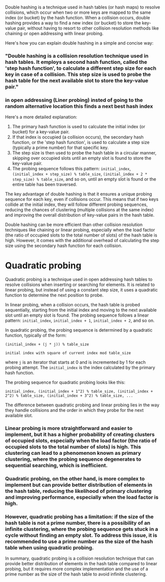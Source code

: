 Double hashing is a technique used in hash tables (or hash maps) to resolve collisions, which occur when two or more keys are mapped to the same index (or bucket) by the hash function. When a collision occurs, double hashing provides a way to find a new index (or bucket) to store the key-value pair, without having to resort to other collision resolution methods like chaining or open addressing with linear probing.

Here's how you can explain double hashing in a simple and concise way:

### "Double hashing is a collision resolution technique used in hash tables. It employs a second hash function, called the 'step hash function', to calculate a different step size for each key in case of a collision. This step size is used to probe the hash table for the next available slot to store the key-value pair."
###  in open addressing (Liner probing) insted of going to the random alternative location this finds a next best hash index


Here's a more detailed explanation:

1. The primary hash function is used to calculate the initial index (or bucket) for a key-value pair.
2. If that index is occupied (a collision occurs), the secondary hash function, or the 'step hash function', is used to calculate a step size (typically a prime number) for that specific key.
3. The step size is then used to probe the hash table in a circular manner, skipping over occupied slots until an empty slot is found to store the key-value pair.
4. The probing sequence follows this pattern: `initial_index`, `(initial_index + step_size) % table_size`, `(initial_index + 2 * step_size) % table_size`, and so on, until an empty slot is found or the entire table has been traversed.

The key advantage of double hashing is that it ensures a unique probing sequence for each key, even if collisions occur. This means that if two keys collide at the initial index, they will follow different probing sequences, reducing the chances of clustering (multiple collisions at the same index) and improving the overall distribution of key-value pairs in the hash table.

Double hashing can be more efficient than other collision resolution techniques like chaining or linear probing, especially when the load factor (the ratio of occupied slots to the total number of slots) of the hash table is high. However, it comes with the additional overhead of calculating the step size using the secondary hash function for each collision.

# Quadratic probing

Quadratic probing is a technique used in open addressing hash tables to resolve collisions when inserting or searching for elements. It is related to linear probing, but instead of using a constant step size, it uses a quadratic function to determine the next position to probe.

In linear probing, when a collision occurs, the hash table is probed sequentially, starting from the initial index and moving to the next available slot until an empty slot is found. The probing sequence follows a linear pattern: `initial_index`, `initial_index + 1`, `initial_index + 2`, and so on.

In quadratic probing, the probing sequence is determined by a quadratic function, typically of the form:

```
(initial_index + (j * j)) % table_size
```
`initial index with square of current index mod table_size`

where `j` is an iterator that starts at 0 and is incremented by 1 for each probing attempt. The `initial_index` is the index calculated by the primary hash function.

The probing sequence for quadratic probing looks like this:

```
initial_index, (initial_index + 1^2) % table_size, (initial_index + 2^2) % table_size, (initial_index + 3^2) % table_size, ...
```

The difference between quadratic probing and linear probing lies in the way they handle collisions and the order in which they probe for the next available slot.

### Linear probing is more straightforward and easier to implement, but it has a higher probability of creating clusters of occupied slots, especially when the load factor (the ratio of occupied slots to the total number of slots) is high. This clustering can lead to a phenomenon known as primary clustering, where the probing sequence degenerates to sequential searching, which is inefficient.

### Quadratic probing, on the other hand, is more complex to implement but can provide better distribution of elements in the hash table, reducing the likelihood of primary clustering and improving performance, especially when the load factor is high.

### However, quadratic probing has a limitation: if the size of the hash table is not a prime number, there is a possibility of an infinite clustering, where the probing sequence gets stuck in a cycle without finding an empty slot. To address this issue, it is recommended to use a prime number as the size of the hash table when using quadratic probing.

In summary, quadratic probing is a collision resolution technique that can provide better distribution of elements in the hash table compared to linear probing, but it requires more complex implementation and the use of a prime number as the size of the hash table to avoid infinite clustering.
